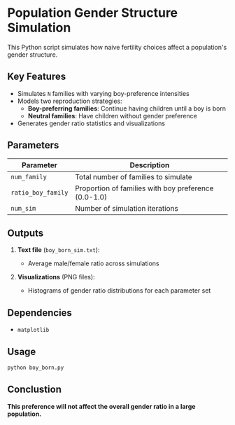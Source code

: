 # Population Gender Structure Simulation

This Python script simulates how naive fertility choices affect a population's gender structure.

## Key Features

- Simulates `N` families with varying boy-preference intensities
- Models two reproduction strategies:
  - **Boy-preferring families**: Continue having children until a boy is born
  - **Neutral families**: Have children without gender preference
- Generates gender ratio statistics and visualizations

## Parameters

| Parameter | Description |
|-----------|-------------|
| `num_family` | Total number of families to simulate |
| `ratio_boy_family` | Proportion of families with boy preference (0.0-1.0) |
| `num_sim` | Number of simulation iterations |

## Outputs

1. **Text file** (`boy_born_sim.txt`):
   - Average male/female ratio across simulations
   
2. **Visualizations** (PNG files):
   - Histograms of gender ratio distributions for each parameter set

## Dependencies

- `matplotlib` 

## Usage

```bash
python boy_born.py
```

## Conclustion

**This preference will not affect the overall gender ratio in a large population.**



